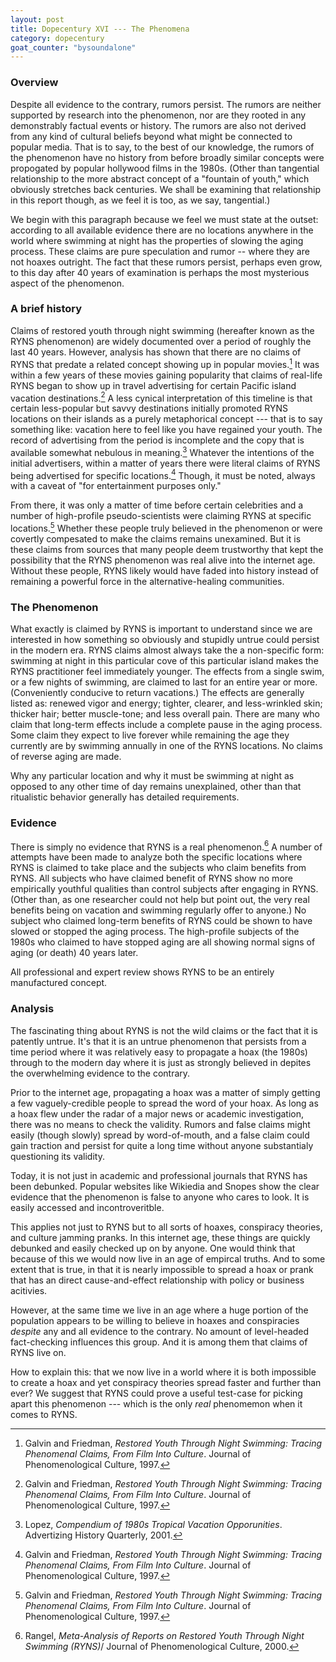 ```yaml
---
layout: post
title: Dopecentury XVI --- The Phenomena
category: dopecentury
goat_counter: "bysoundalone" 
---
```


### Overview

Despite all evidence to the contrary, rumors persist. The rumors are neither supported by research into the phenomenon, nor are they rooted in any demonstrably factual events or history. The rumors are also not derived from any kind of cultural beliefs beyond what might be connected to popular media. That is to say, to the best of our knowledge, the rumors of the phenomenon have no history from before broadly similar concepts were propogated by popular hollywood films in the 1980s. (Other than tangential relationship to the more abstract concept of a "fountain of youth," which obviously stretches back centuries. We shall be examining that relationship in this report though, as we feel it is too, as we say, tangential.) 

We begin with this paragraph because we feel we must state at the outset: according to all available evidence there are no locations anywhere in the world where swimming at night has the properties of slowing the aging process. These claims are pure speculation and rumor -- where they are not hoaxes outright. The fact that these rumors persist, perhaps even grow, to this day after 40 years of examination is perhaps the most mysterious aspect of the phenomenon.

### A brief history 

Claims of restored youth through night swimming (hereafter known as the RYNS phenomenon) are widely documented over a period of roughly the last 40 years. However, analysis has shown that there are no claims of RYNS that predate a related concept showing up in popular movies.[^1] It was within a few years of these movies gaining popularity that claims of real-life RYNS began to show up in travel advertising for certain Pacific island vacation destinations.[^1] A less cynical interpretation of this timeline is that certain less-popular but savvy destinations initially promoted RYNS locations on their islands as a purely metaphorical concept --- that is to say something like: vacation here to feel like you have regained your youth. The record of advertising from the period is incomplete and the copy that is available somewhat nebulous in meaning.[^2] Whatever the intentions of the initial advertisers, within a matter of years there were literal claims of RYNS being advertised for specific locations.[^1] Though, it must be noted, always with a caveat of "for entertainment purposes only."

From there, it was only a matter of time before certain celebrities and a number of high-profile pseudo-scientists were claiming RYNS at specific locations.[^1] Whether these people truly believed in the phenomenon or were covertly compesated to make the claims remains unexamined. But it is these claims from sources that many people deem trustworthy that kept the possibility that the RYNS phenomenon was real alive into the internet age. Without these people, RYNS likely would have faded into history instead of remaining a powerful force in the alternative-healing communities.

### The Phenomenon

What exactly is claimed by RYNS is important to understand since we are interested in how something so obviously and stupidly untrue could persist in the modern era. RYNS claims almost always take the a non-specific form: swimming at night in this particular cove of this particular island makes the RYNS practitioner feel immediately younger. The effects from a single swim, or a few nights of swimming, are claimed to last for an entire year or more. (Conveniently conducive to return vacations.) The effects are generally listed as: renewed vigor and energy; tighter, clearer, and less-wrinkled skin; thicker hair; better muscle-tone; and less overall pain. There are many who claim that long-term effects include a complete pause in the aging process. Some claim they expect to live forever while remaining the age they currently are by swimming annually in one of the RYNS locations. No claims of reverse aging are made.

Why any particular location and why it must be swimming at night as opposed to any other time of day remains unexplained, other than that ritualistic behavior generally has detailed requirements.

### Evidence

There is simply no evidence that RYNS is a real phenomenon.[^4] A number of attempts have been made to analyze both the specific locations where RYNS is claimed to take place and the subjects who claim benefits from RYNS. All subjects who have claimed benefit of RYNS show no more empirically youthful qualities than control subjects after engaging in RYNS. (Other than, as one researcher could not help but point out, the very real benefits being on vacation and swimming regularly offer to anyone.) No subject who claimed long-term benefits of RYNS could be shown to have slowed or stopped the aging process. The high-profile subjects of the 1980s who claimed to have stopped aging are all showing normal signs of aging (or death) 40 years later.

All professional and expert review shows RYNS to be an entirely manufactured concept.

### Analysis

The fascinating thing about RYNS is not the wild claims or the fact that it is patently untrue. It's that it is an untrue phenomenon that persists from a time period where it was relatively easy to propagate a hoax (the 1980s) through to the modern day where it is just as strongly believed in depites the overwhelming evidence to the contrary.

Prior to the internet age, propagating a hoax was a matter of simply getting a few vaguely-credible people to spread the word of your hoax. As long as a hoax flew under the radar of a major news or academic investigation, there was no means to check the validity. Rumors and false claims might easily (though slowly) spread by word-of-mouth, and a false claim could gain traction and persist for quite a long time without anyone substantialy questioning its validity.

Today, it is not just in academic and professional journals that RYNS has been debunked. Popular websites like Wikiedia and Snopes show the clear evidence that the phenomenon is false to anyone who cares to look. It is easily accessed and incontroveritble.

This applies not just to RYNS but to all sorts of hoaxes, conspiracy theories, and culture jamming pranks. In this internet age, these things are quickly debunked and easily checked up on by anyone. One would think that because of this we would now live in an age of empircal truths. And to some extent that is true, in that it is nearly impossible to spread a hoax or prank that has an direct cause-and-effect relationship with policy or business acitivies.

However, at the same time we live in an age where a huge portion of the population appears to be willing to believe in hoaxes and conspiracies _despite_ any and all evidence to the contrary. No amount of level-headed fact-checking influences this group. And it is among them that claims of RYNS live on.

How to explain this: that we now live in a world where it is both impossible to create a hoax and yet conspiracy theories spread faster and further than ever? We suggest that RYNS could prove a useful test-case for picking apart this phenomenon --- which is the only _real_ phenomemon when it comes to RYNS.


[^1]: Galvin and Friedman, _Restored Youth Through Night Swimming: Tracing Phenomenal Claims, From Film Into Culture_. Journal of Phenomenological Culture, 1997. 

[^2]: Lopez, _Compendium of 1980s Tropical Vacation Opporunities_. Advertizing History Quarterly, 2001.

[^3]: Ochoa, _Analysis of Location Claims of Restored Youth Through Night Swimming Phenomenon_. Journal of Phenomenological Culture, 2008.

[^4]: Rangel, _Meta-Analysis of Reports on Restored Youth Through Night Swimming (RYNS)_/ Journal of Phenomenological Culture, 2000.

